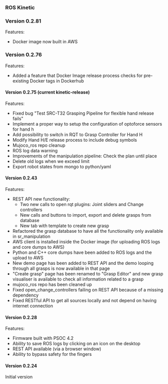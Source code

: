 ### ROS Kinetic

### Version 0.2.81

Features:

* Docker image now built in AWS

### Version 0.2.76

Features:

* Added a feature that Docker Image release process checks for pre-existing Docker tags in Dockerhub

#### Version 0.2.75 (current kinetic-release) 

Features:

* Fixed bug "Test SRC-T32 Grasping Pipeline for flexible hand release fails"
* Implement a proper way to setup the configuration of optoforce sensors for hand h
* Add possibility to switch in RQT to Grasp Controller for Hand H
* Modify Hand H/E release process to include debug symbols
* Mujoco_ros repo cleanup
* ROS log data warning
* Improvements of the manipulation pipeline: Check the plan until place
* Delete old logs when we exceed limit
* Export robot states from mongo to python/yaml

#### Version 0.2.43

Features:

* REST API new functionality:
  * Two new calls to open rqt plugins: Joint sliders and Change controllers
  * New calls and buttons to import, export and delete grasps from database
  * New tab with template to create new grasp
* Refactored the grasp database to have all the functionality only available in sr_manipulation
* AWS client is installed inside the Docker image (for uploading ROS logs and core dumps to AWS)
* Python and C++ core dumps have been added to ROS logs and the upload to AWS
* New demo page has been added to REST API and the demo looping through all grasps is now available in that page
* "Create grasp" page has been renamed to "Grasp Editor" and new grasp visualiser is available to check all information related to a grasp
* mujoco_ros repo has been cleaned up
* Fixed open_change_controllers failing on REST API because of a missing dependency
* Fixed RESTful API to get all sources locally and not depend on having internet connection

#### Version 0.2.28

Features:

* Firmware built with PSOC 4.2
* Ability to save ROS logs by clicking on an icon on the desktop
* REST API available (via a browser window)
* Ability to bypass safety for the fingers

#### Version 0.2.24

Initial version
